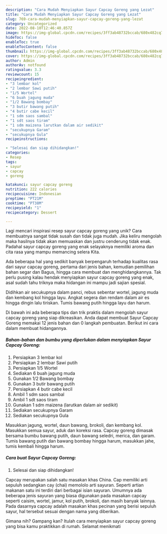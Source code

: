 ```yaml
---
description: "Cara Mudah Menyiapkan Sayur Capcay Goreng yang Lezat"
title: "Cara Mudah Menyiapkan Sayur Capcay Goreng yang Lezat"
slug: 769-cara-mudah-menyiapkan-sayur-capcay-goreng-yang-lezat
category: Uncategorized
date: 2022-08-10T12:46:40.857Z
image: https://img-global.cpcdn.com/recipes/3ff3ab48732bccab/680x482cq70/sayur-capcay-goreng-foto-resep-utama.jpg
hideToc: false
enableToc: true
enableTocContent: false
thumbnail: https://img-global.cpcdn.com/recipes/3ff3ab48732bccab/680x482cq70/sayur-capcay-goreng-foto-resep-utama.jpg
cover: https://img-global.cpcdn.com/recipes/3ff3ab48732bccab/680x482cq70/sayur-capcay-goreng-foto-resep-utama.jpg
author: Admin
authorAv: notfound
ratingvalue: 3.3
reviewcount: 15
recipeingredient:
- "3 lembar kol"
- "2 lembar Sawi putih"
- "1/5 Wortel"
- "6 buah jagung muda"
- "1/2 Bawang bombay"
- "3 butir bawang putih"
- "4 butir cabe kecil"
- "1 sdm saos sambal"
- "1 sdt saos tiram"
- "1 sdm maizena larutkan dalam air sedikit"
- "secukupnya Garam"
- "secukupnya Gula"
recipeinstructions:

- "Selesai dan siap dihidangkan!"
categories:
- Resep
tags:
- sayur
- capcay
- goreng

katakunci: sayur capcay goreng 
nutrition: 222 calories
recipecuisine: Indonesian
preptime: "PT21M"
cooktime: "PT38M"
recipeyield: "1"
recipecategory: Dessert

---
```





Lagi mencari inspirasi resep sayur capcay goreng yang unik? Cara membuatnya sangat tidak susah dan tidak juga mudah. Jika keliru mengolah maka hasilnya tidak akan memuaskan dan justru cenderung tidak enak. Padahal sayur capcay goreng yang enak selayaknya memiliki aroma dan cita rasa yang mampu memancing selera Kita.





Ada beberapa hal yang sedikit banyak berpengaruh terhadap kualitas rasa dari sayur capcay goreng, pertama dari jenis bahan, kemudian pemilihan bahan segar dan Bagus, hingga cara membuat dan menghidangkannya. Tak perlu pusing kalau hendak menyiapkan sayur capcay goreng yang enak,      asal sudah tahu triknya maka hidangan ini mampu jadi sajian spesial.














Didihkan air secukupnya dalam panci, rebus sebentar wortel, jagung muda dan kembang kol hingga layu. Angkat segera dan rendam dalam air es hingga dingin lalu tiriskan. Tumis bawang putih hingga layu dan harum.






Di bawah ini ada beberapa tips dan trik praktis dalam mengolah sayur capcay goreng yang siap dikreasikan. Anda dapat membuat Sayur Capcay Goreng memakai 12 jenis bahan dan 0 langkah pembuatan. Berikut ini cara dalam membuat hidangannya.

<!--inarticleads1-->

##### Bahan-bahan dan bumbu yang diperlukan dalam menyiapkan Sayur Capcay Goreng:

1. Persiapkan 3 lembar kol
1. Persiapkan 2 lembar Sawi putih
1. Persiapkan 1/5 Wortel
1. Sediakan 6 buah jagung muda
1. Gunakan 1/2 Bawang bombay
1. Gunakan 3 butir bawang putih
1. Persiapkan 4 butir cabe kecil
1. Ambil 1 sdm saos sambal
1. Ambil 1 sdt saos tiram
1. Gunakan 1 sdm maizena (larutkan dalam air sedikit)
1. Sediakan secukupnya Garam
1. Sediakan secukupnya Gula


Masukkan jagung, wortel, daun bawang, brokoli, dan kembang kol. Masukkan semua sayur, aduk dan koreksi rasa. Capcay goreng dimasak bersama bumbu bawang putih, daun bawang seledri, merica, dan garam. Tumis bawang putih dan bawang bombay hingga harum, masukkan jahe, tumis kembali hingga harum. 

<!--inarticleads2-->

##### Cara buat Sayur Capcay Goreng:


1. Selesai dan siap dihidangkan!

Capcay merupakan salah satu masakan khas China. Cap memiliki arti sepuluh sedangkan cay (chai) memololo arti sayuran. Seperti artian makanan satu ini terdiri dari berbagai isian sayuran. Umumnya ada beberapa jenis sayuran yang biasa digunakan pada masakan capcay seperti caisim, wortel, jamur, kol putih, brokoli, dan masih banyak lainnya. Pada dasarnya capcay adalah masakan khas pecinan yang berisi sepuluh sayur, hal tersebut sesuai dengan nama yang diberikan. 

Gimana nih? Gampang kan? Itulah cara menyiapkan sayur capcay goreng yang bisa kamu praktikkan di rumah. Selamat menikmati
